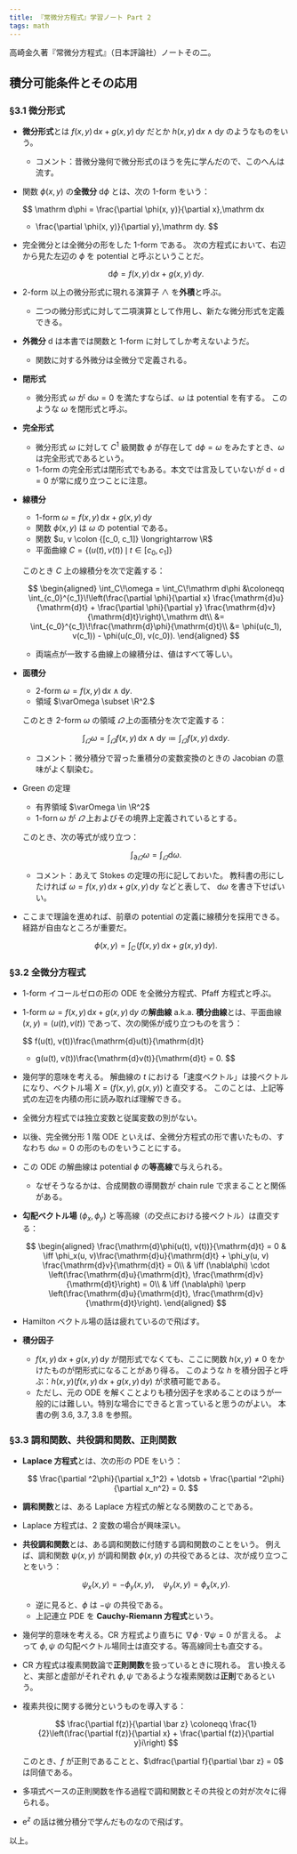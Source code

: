```yaml
---
title: 『常微分方程式』学習ノート Part 2
tags: math
---
```


高崎金久著『常微分方程式』（日本評論社）ノートその二。

## 積分可能条件とその応用

### §3.1 微分形式

* **微分形式**とは $f(x, y)\,\mathrm dx + g(x, y)\,\mathrm dy$ だとか $h(x, y)\,\mathrm dx \wedge \mathrm dy$ のようなものをいう。
  * コメント：昔微分幾何で微分形式のほうを先に学んだので、このへんは流す。
* 関数 $\phi(x, y)$ の**全微分** $\mathrm d\phi$ とは、次の 1-form をいう：

  $$
  \mathrm d\phi = \frac{\partial \phi(x, y)}{\partial x}\,\mathrm dx
  + \frac{\partial \phi(x, y)}{\partial y}\,\mathrm dy.
  $$

* 完全微分とは全微分の形をした 1-form である。
  次の方程式において、右辺から見た左辺の $\phi$ を potential と呼ぶということだ。

  $$
  \mathrm d\phi = f(x, y)\,\mathrm dx + g(x, y)\,\mathrm dy.
  $$

* 2-form 以上の微分形式に現れる演算子 $\wedge$ を**外積**と呼ぶ。
  * 二つの微分形式に対して二項演算として作用し、新たな微分形式を定義できる。

* **外微分** $\mathrm d$ は本書では関数と 1-form に対してしか考えないようだ。
  * 関数に対する外微分は全微分で定義される。
* **閉形式**
  * 微分形式 $\omega$ が $\mathrm d\omega = 0$ を満たすならば、$\omega$ は potential を有する。
    このような $\omega$ を閉形式と呼ぶ。
* **完全形式**
  * 微分形式 $\omega$ に対して $C^1$ 級関数 $\phi$ が存在して $\mathrm d\phi = \omega$ をみたすとき、$\omega$ は完全形式であるという。
  * 1-form の完全形式は閉形式でもある。本文では言及していないが $\mathrm d \circ \mathrm d = 0$ が常に成り立つことに注意。
* **線積分**
  * 1-form $\omega = f(x, y)\,\mathrm dx + g(x, y)\,\mathrm dy$
  * 関数 $\phi(x, y)$ は $\omega$ の potential である。
  * 関数 $u, v \colon {[c_0, c_1]} \longrightarrow \R$
  * 平面曲線 $C = \lbrace (u(t), v(t))\,\mid\, t \in {[c_0, c_1]}\rbrace$

  このとき $C$ 上の線積分を次で定義する：

  $$
  \begin{aligned}
  \int_C\!\omega = \int_C\!\mathrm d\phi
  &\coloneqq \int_{c_0}^{c_1}\!\left(\frac{\partial \phi}{\partial x} \frac{\mathrm{d}u}{\mathrm{d}t} + \frac{\partial \phi}{\partial y} \frac{\mathrm{d}v}{\mathrm{d}t}\right)\,\mathrm dt\\
  &= \int_{c_0}^{c_1}\!\frac{\mathrm{d}\phi}{\mathrm{d}t}\\
  &= \phi(u(c_1), v(c_1)) - \phi(u(c_0), v(c_0)).
  \end{aligned}
  $$

  * 両端点が一致する曲線上の線積分は、値はすべて等しい。

* **面積分**

  * 2-form $\omega = f(x, y)\,\mathrm dx \wedge \mathrm dy.$
  * 領域 $\varOmega \subset \R^2.$

  このとき 2-form $\omega$ の領域 $\varOmega$ 上の面積分を次で定義する：

  $$
  \int_\varOmega\!\omega = \int_\varOmega\!f(x, y)\,\mathrm dx \wedge \mathrm dy
  \coloneqq \int_\varOmega\!f(x, y)\,\mathrm dx \mathrm dy.
  $$

  * コメント：微分積分で習った重積分の変数変換のときの Jacobian の意味がよく馴染む。

* Green の定理
  * 有界領域 $\varOmega \in \R^2$
  * 1-forn $\omega$ が $\varOmega$ 上およびその境界上定義されているとする。

  このとき、次の等式が成り立つ：

  $$
  \int_{\partial\varOmega}\!\omega = \int_\varOmega\!\mathrm d\omega.
  $$

  * コメント：あえて Stokes の定理の形に記しておいた。
    教科書の形にしたければ $\omega = f(x, y)\,\mathrm dx + g(x, y)\,\mathrm dy$ などと表して、
    $\mathrm d\omega$ を書き下せばいい。

* ここまで理論を進めれば、前章の potential の定義に線積分を採用できる。経路が自由なところが重要だ。

  $$
  \phi(x, y) = \int_C\!(f(x, y)\,\mathrm dx + g(x, y)\,\mathrm dy).
  $$

### §3.2 全微分方程式

* 1-form イコールゼロの形の ODE を全微分方程式、Pfaff 方程式と呼ぶ。
* 1-form $\omega = f(x, y)\,\mathrm dx + g(x, y)\,\mathrm dy$ の**解曲線** a.k.a. **積分曲線**とは、平面曲線 $(x, y) = (u(t), v(t))$ であって、次の関係が成り立つものを言う：

  $$
  f(u(t), v(t))\frac{\mathrm{d}u(t)}{\mathrm{d}t}
  + g(u(t), v(t))\frac{\mathrm{d}v(t)}{\mathrm{d}t} = 0.
  $$

* 幾何学的意味を考える。
  解曲線の $t$ における「速度ベクトル」は接ベクトルになり、ベクトル場 $X = (f(x, y), g(x, y))$ と直交する。
  このことは、上記等式の左辺を内積の形に読み取れば理解できる。
* 全微分方程式では独立変数と従属変数の別がない。
* 以後、完全微分形 1 階 ODE といえば、全微分方程式の形で書いたもの、すなわち $\mathrm d\omega = 0$ の形のものをいうことにする。
* この ODE の解曲線は potential $\phi$ の**等高線**で与えられる。
  * なぜそうなるかは、合成関数の導関数が chain rule で求まることと関係がある。
* **勾配ベクトル場** $(\phi_x, \phi_y)$ と等高線（の交点における接ベクトル）は直交する：

  $$
  \begin{aligned}
  \frac{\mathrm{d}\phi(u(t), v(t))}{\mathrm{d}t} = 0
  & \iff \phi_x(u, v)\frac{\mathrm{d}u}{\mathrm{d}t} + \phi_y(u, v) \frac{\mathrm{d}v}{\mathrm{d}t} = 0\\
  & \iff (\nabla\phi) \cdot \left(\frac{\mathrm{d}u}{\mathrm{d}t}, \frac{\mathrm{d}v}{\mathrm{d}t}\right) = 0\\
  & \iff (\nabla\phi) \perp \left(\frac{\mathrm{d}u}{\mathrm{d}t}, \frac{\mathrm{d}v}{\mathrm{d}t}\right).
  \end{aligned}
  $$

* Hamilton ベクトル場の話は疲れているので飛ばす。
* **積分因子**
  * $f(x, y)\,\mathrm dx + g(x, y)\,\mathrm dy$ が閉形式でなくても、ここに関数 $h(x, y) \neq 0$ をかけたものが閉形式になることがあり得る。
    このような $h$ を積分因子と呼ぶ：$h(x, y)(f(x, y)\,\mathrm dx + g(x, y)\,\mathrm dy)$ が求積可能である。
  * ただし、元の ODE を解くことよりも積分因子を求めることのほうが一般的には難しい。特別な場合にできると言っていると思うのがよい。
    本書の例 3.6, 3.7, 3.8 を参照。

### §3.3 調和関数、共役調和関数、正則関数

* **Laplace 方程式**とは、次の形の PDE をいう：

  $$
  \frac{\partial ^2\phi}{\partial x_1^2} + \dotsb + \frac{\partial ^2\phi}{\partial x_n^2} = 0.
  $$

* **調和関数**とは、ある Laplace 方程式の解となる関数のことである。
* Laplace 方程式は、2 変数の場合が興味深い。
* **共役調和関数**とは、ある調和関数に付随する調和関数のことをいう。
  例えば、調和関数 $\psi(x, y)$ が調和関数 $\phi(x, y)$ の共役であるとは、次が成り立つことをいう：

  $$
  \psi_x(x, y) = -\phi_y(x, y),\quad \psi_y(x, y) = \phi_x(x, y).
  $$

  * 逆に見ると、$\phi$ は $-\psi$ の共役である。
  * 上記連立 PDE を **Cauchy-Riemann 方程式**という。

* 幾何学的意味を考える。CR 方程式より直ちに $\nabla\phi \cdot \nabla\psi = 0$ が言える。
  よって $\phi, \psi$ の勾配ベクトル場同士は直交する。等高線同士も直交する。
* CR 方程式は複素関数論で**正則関数**を扱っているときに現れる。
  言い換えると、実部と虚部がそれぞれ $\phi, \psi$ であるような複素関数は**正則**であるという。
* 複素共役に関する微分というものを導入する：

  $$
  \frac{\partial f(z)}{\partial \bar z} \coloneqq \frac{1}{2}\left(\frac{\partial f(z)}{\partial x} + \frac{\partial f(z)}{\partial y}i\right)
  $$

  このとき、$f$ が正則であることと、$\dfrac{\partial f}{\partial \bar z} = 0$ は同値である。

* 多項式ベースの正則関数を作る過程で調和関数とその共役との対が次々に得られる。
* $\mathrm{e}^z$ の話は微分積分で学んだものなので飛ばす。

以上。
